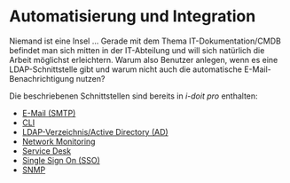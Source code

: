 # Automatisierung und Integration

Niemand ist eine Insel ... Gerade mit dem Thema IT-Dokumentation/CMDB befindet man sich mitten in der IT-Abteilung und will sich natürlich die Arbeit möglichst erleichtern. Warum also Benutzer anlegen, wenn es eine LDAP-Schnittstelle gibt und warum nicht auch die automatische E-Mail-Benachrichtigung nutzen?

Die beschriebenen Schnittstellen sind bereits in _i-doit pro_ enthalten:

*   [E-Mail (SMTP)](../automatisierung-und-integration/e-mail.md)
*   [CLI](../automatisierung-und-integration/cli/index.md)
*   [LDAP-Verzeichnis/Active Directory (AD)](../automatisierung-und-integration/ldap-verzeichnis/index.md)
*   [Network Monitoring](../automatisierung-und-integration/network-monitoring/index.md)
*   [Service Desk](../automatisierung-und-integration/service-desk/index.md)
*   [Single Sign On (SSO)](../automatisierung-und-integration/single-sign-on/index.md)
*   [SNMP](../automatisierung-und-integration/snmp.md)